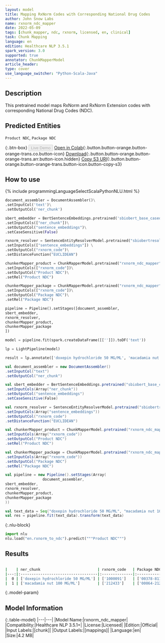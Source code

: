```yaml
---
layout: model
title: Mapping RxNorm Codes with Corresponding National Drug Codes
author: John Snow Labs
name: rxnorm_ndc_mapper
date: 2022-05-09
tags: [chunk_mapper, ndc, rxnorm, licensed, en, clinical]
task: Chunk Mapping
language: en
edition: Healthcare NLP 3.5.1
spark_version: 3.0
supported: true
annotator: ChunkMapperModel
article_header:
type: cover
use_language_switcher: "Python-Scala-Java"
---
```



## Description


This pretrained model maps RxNorm and RxNorm Extension codes with corresponding National Drug Codes (NDC).


## Predicted Entities


`Product NDC`, `Package NDC`


{:.btn-box}
<button class="button button-orange" disabled>Live Demo</button>
[Open in Colab](https://colab.research.google.com/github/JohnSnowLabs/spark-nlp-workshop/blob/master/tutorials/Certification_Trainings/Healthcare/26.Chunk_Mapping.ipynb){:.button.button-orange.button-orange-trans.co.button-icon}
[Download](https://s3.amazonaws.com/auxdata.johnsnowlabs.com/clinical/models/rxnorm_ndc_mapper_en_3.5.1_3.0_1652076748381.zip){:.button.button-orange.button-orange-trans.arr.button-icon.hidden}
[Copy S3 URI](s3://auxdata.johnsnowlabs.com/clinical/models/rxnorm_ndc_mapper_en_3.5.1_3.0_1652076748381.zip){:.button.button-orange.button-orange-trans.button-icon.button-copy-s3}


## How to use






<div class="tabs-box" markdown="1">
{% include programmingLanguageSelectScalaPythonNLU.html %}

```python
document_assembler = DocumentAssembler()\
.setInputCol('text')\
.setOutputCol('ner_chunk')

sbert_embedder = BertSentenceEmbeddings.pretrained('sbiobert_base_cased_mli', 'en','clinical/models')\
.setInputCols(["ner_chunk"])\
.setOutputCol("sentence_embeddings")\
.setCaseSensitive(False)

rxnorm_resolver = SentenceEntityResolverModel.pretrained("sbiobertresolve_rxnorm_augmented","en", "clinical/models") \
.setInputCols(["sentence_embeddings"]) \
.setOutputCol("rxnorm_code")\
.setDistanceFunction("EUCLIDEAN")

chunkerMapper_product = ChunkMapperModel.pretrained("rxnorm_ndc_mapper", "en", "clinical/models")\
.setInputCols(["rxnorm_code"])\
.setOutputCol("Product NDC")\
.setRel("Product NDC") 

chunkerMapper_package = ChunkMapperModel.pretrained("rxnorm_ndc_mapper", "en", "clinical/models")\
.setInputCols(["rxnorm_code"])\
.setOutputCol("Package NDC")\
.setRel("Package NDC") 

pipeline = Pipeline().setStages([document_assembler,
sbert_embedder,
rxnorm_resolver,
chunkerMapper_product,
chunkerMapper_package
])

model = pipeline.fit(spark.createDataFrame([['']]).toDF('text')) 

lp = LightPipeline(model)

result = lp.annotate(['doxepin hydrochloride 50 MG/ML', 'macadamia nut 100 MG/ML'])
```
```scala
val document_assembler = new DocumentAssembler()
.setInputCol("text")
.setOutputCol("ner_chunk")

val sbert_embedder = BertSentenceEmbeddings.pretrained("sbiobert_base_cased_mli", "en","clinical/models")
.setInputCols(Array("ner_chunk"))
.setOutputCol("sentence_embeddings")
.setCaseSensitive(False)

val rxnorm_resolver = SentenceEntityResolverModel.pretrained("sbiobertresolve_rxnorm_augmented","en", "clinical/models")
.setInputCols(Array("sentence_embeddings"))
.setOutputCol("rxnorm_code")
.setDistanceFunction("EUCLIDEAN")

val chunkerMapper_product = ChunkMapperModel.pretrained("rxnorm_ndc_mapper", "en", "clinical/models")
.setInputCols(Array("rxnorm_code"))
.setOutputCol("Product NDC")
.setRel("Product NDC")  

val chunkerMapper_package = ChunkMapperModel.pretrained("rxnorm_ndc_mapper", "en", "clinical/models")
.setInputCols(Array("rxnorm_code"))
.setOutputCol("Package NDC")
.setRel("Package NDC") 

val pipeline = new Pipeline().setStages(Array(
				 document_assembler,
sbert_embedder,
rxnorm_resolver,
chunkerMapper_product,
chunkerMapper_package
))

val text_data = Seq("doxepin hydrochloride 50 MG/ML", "macadamia nut 100 MG/ML").toDS.toDF("text")
val res = pipeline.fit(text_data).transform(text_data)
```


{:.nlu-block}
```python
import nlu
nlu.load("en.rxnorm_to_ndc").predict("""Product NDC""")
```

</div>


## Results


```bash

|    | ner_chunk                          | rxnorm_code   | Package NDC       | Product NDC    |
|---:|:-----------------------------------|:--------------|:------------------|:---------------|
|  0 | ['doxepin hydrochloride 50 MG/ML'] | ['1000091']   | ['00378-8117-45'] | ['00378-8117'] |
|  1 | ['macadamia nut 100 MG/ML']        | ['212433']    | ['00064-2120-08'] | ['00064-2120'] |

```


{:.model-param}
## Model Information


{:.table-model}
|---|---|
|Model Name:|rxnorm_ndc_mapper|
|Compatibility:|Healthcare NLP 3.5.1+|
|License:|Licensed|
|Edition:|Official|
|Input Labels:|[chunk]|
|Output Labels:|[mappings]|
|Language:|en|
|Size:|4.2 MB|
<!--stackedit_data:
eyJoaXN0b3J5IjpbLTI1MDU5NDY2MywyODg4MTUyOTQsLTEwOD
M3MDYwNDZdfQ==
-->
